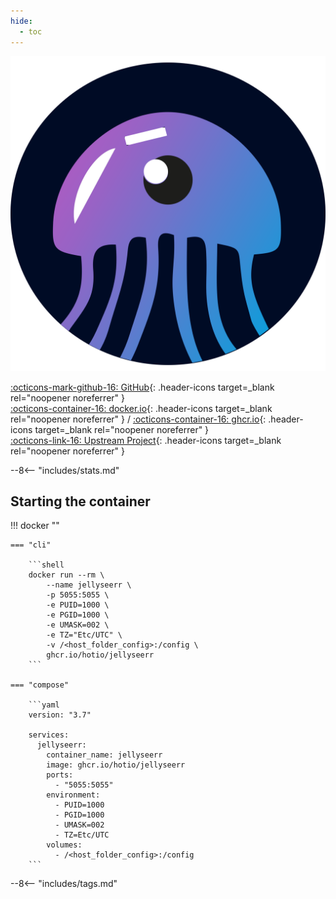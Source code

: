 ```yaml
---
hide:
  - toc
---
```


<div class="image-logo"><img src="/img/image-logos/jellyseerr.svg" alt="logo"></div>

[:octicons-mark-github-16: GitHub](https://github.com/hotio/jellyseerr){: .header-icons target=_blank rel="noopener noreferrer" }  
[:octicons-container-16: docker.io](https://hub.docker.com/r/hotio/jellyseerr){: .header-icons target=_blank rel="noopener noreferrer" }
 / [:octicons-container-16: ghcr.io](https://github.com/orgs/hotio/packages/container/package/jellyseerr){: .header-icons target=_blank rel="noopener noreferrer" }  
[:octicons-link-16: Upstream Project](https://github.com/Fallenbagel/jellyseerr){: .header-icons target=_blank rel="noopener noreferrer" }  

--8<-- "includes/stats.md"

## Starting the container

!!! docker ""

    === "cli"

        ```shell
        docker run --rm \
            --name jellyseerr \
            -p 5055:5055 \
            -e PUID=1000 \
            -e PGID=1000 \
            -e UMASK=002 \
            -e TZ="Etc/UTC" \
            -v /<host_folder_config>:/config \
            ghcr.io/hotio/jellyseerr
        ```

    === "compose"

        ```yaml
        version: "3.7"

        services:
          jellyseerr:
            container_name: jellyseerr
            image: ghcr.io/hotio/jellyseerr
            ports:
              - "5055:5055"
            environment:
              - PUID=1000
              - PGID=1000
              - UMASK=002
              - TZ=Etc/UTC
            volumes:
              - /<host_folder_config>:/config
        ```

--8<-- "includes/tags.md"
